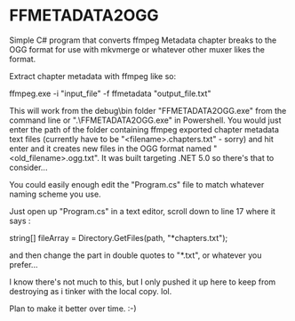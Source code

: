 # FFMETADATA2OGG

Simple C# program that converts ffmpeg Metadata chapter breaks to the OGG format for use with mkvmerge or whatever other muxer likes the format.

Extract chapter metadata with ffmpeg like so:

ffmpeg.exe -i "input_file" -f ffmetadata "output_file.txt"

This will work from the debug\bin folder "FFMETADATA2OGG.exe" from the command line or ".\FFMETADATA2OGG.exe" in Powershell. You would just enter the path of the folder containing ffmpeg exported chapter metadata text files (currently have to be "\<filename\>.chapters.txt" - sorry) and hit enter and it creates new files in the OGG format named "<old_filename>.ogg.txt". It was built targeting .NET 5.0 so there's that to consider...

You could easily enough edit the "Program.cs" file to match whatever naming scheme you use. 

Just open up "Program.cs" in a text editor, scroll down to line 17 where it says :

string[] fileArray = Directory.GetFiles(path, "*chapters.txt");

and then change the part in double quotes to "*.txt", or whatever you prefer...

I know there's not much to this, but I only pushed it up here to keep from destroying as i tinker with the local copy. lol.

Plan to make it better over time. :-)

